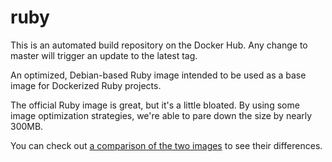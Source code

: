 # ruby

This is an automated build repository on the Docker Hub. Any change to master will trigger an update to the latest tag.

An optimized, Debian-based Ruby image intended to be used as a base image for Dockerized Ruby projects.

The official Ruby image is great, but it's a little bloated. By using some image optimization strategies, we're able to pare down the size by nearly 300MB.

You can check out [a comparison of the two images](https://imagelayers.io/?images=ruby:2.2.3,codeship%2Fruby:latest) to see their differences.
